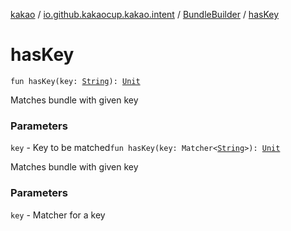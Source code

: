 [kakao](../../index.md) / [io.github.kakaocup.kakao.intent](../index.md) / [BundleBuilder](index.md) / [hasKey](./has-key.md)

# hasKey

`fun hasKey(key: `[`String`](https://kotlinlang.org/api/latest/jvm/stdlib/kotlin/-string/index.html)`): `[`Unit`](https://kotlinlang.org/api/latest/jvm/stdlib/kotlin/-unit/index.html)

Matches bundle with given key

### Parameters

`key` - Key to be matched`fun hasKey(key: Matcher<`[`String`](https://kotlinlang.org/api/latest/jvm/stdlib/kotlin/-string/index.html)`>): `[`Unit`](https://kotlinlang.org/api/latest/jvm/stdlib/kotlin/-unit/index.html)

Matches bundle with given key

### Parameters

`key` - Matcher for a key